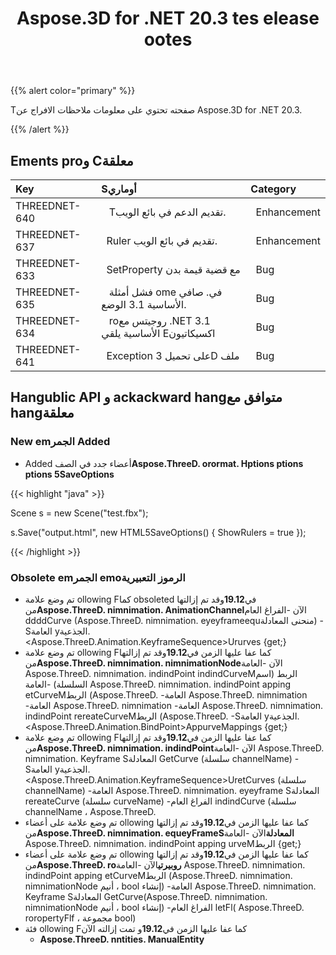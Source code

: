 ﻿---
title: Aspose.3D for .NET 20.3 tes elease ootes
type: docs
weight: 50
url: /ar/net/aspose-3d-for-net-20-3-release-notes/
---
{{% alert color="primary" %}} 

Tصفحته تحتوي على معلومات ملاحظات الافراج عن Aspose.3D for .NET 20.3.

{{% /alert %}} 
## **Ements proو Cمعلقة**

|**Key**|**Sأوماري**|**Category**|
|:- |:- |:- |
|THREEDNET-640 |` ` Tتقديم الدعم في بائع الويب.|` `Enhancement|
|THREEDNET-637 |` `Ruler تقديم في بائع الويب.|` `Enhancement|
|THREEDNET-633 |` `SetProperty مع قضية قيمة بدن|` `Bug|
|THREEDNET-635 |` ` فشل أمثلة ome في. صافي الأساسية 3.1 الوضع.|` `Bug|
|THREEDNET-634 |` ` roروجيتس مع .NET 3.1 الأساسية يلقي Eاكسيكاتيون|` `Bug|
|THREEDNET-641 |` `Exception على تحميل 3D ملف|` `Bug|
## **Hangublic API و ackackward hangمتوافق مع hangمعلقة**
### **New emالجمر Added**
- Added أعضاء جدد في الصف**Aspose.ThreeD. orormat. Hptions ptions ptions 5SaveOptions**



{{< highlight "java" >}}

 Scene s = new Scene("test.fbx");

s.Save("output.html", new HTML5SaveOptions() { ShowRulers = true });

{{< /highlight >}}
### **Obsolete emالجمر emoالرموز التعبيرية**
- تم وضع علامة ollowing Fكما obsoleted في**19.12**وقد تم إزالتها من**Aspose.ThreeD. nimnimation. AnimationChannel**الآن
-الفراغ العام ddddCurve (Aspose.ThreeD. nimnimation. eyeyframeequمنحنى المعادلة)
-Sالعامة yالجذعية.<Aspose.ThreeD.Animation.KeyframeSequence>Ururves {get;}
- تم وضع علامة ollowing Fكما عفا عليها الزمن في**19.12**وقد تم إزالتها من**Aspose.ThreeD. nimnimation. nimnimationNode**الآن
-العامة Aspose.ThreeD. nimnimation. indindPoint indindCurveMالربط (اسم السلسلة)
-العامة Aspose.ThreeD. nimnimation. indindPoint apping etCurveMالربط (Aspose.ThreeD.
-العامة Aspose.ThreeD. nimnimation
-العامة Aspose.ThreeD. nimnimation
-العامة Aspose.ThreeD. nimnimation. indindPoint rereateCurveMالربط (Aspose.ThreeD.
-Sالعامة yالجذعية.<Aspose.ThreeD.Animation.BindPoint>AppurveMappings {get;}
- تم وضع علامة ollowing Fكما عفا عليها الزمن في**19.12**وقد تم إزالتها من**Aspose.ThreeD. nimnimation. indindPoint**الآن
-العامة Aspose.ThreeD. nimnimation. Keyframe Sالمعادلة GetCurve (سلسلة channelName)
-Sالعامة yالجذعية.<Aspose.ThreeD.Animation.KeyframeSequence>UretCurves (سلسلة channelName)
-العامة Aspose.ThreeD. nimnimation. eyeyframe Sالمعادلة rereateCurve (سلسلة curveName)
-الفراغ العام indindCurve (سلسلة channelName ، Aspose.ThreeD.
- تم وضع علامة على أعضاء ollowing كما عفا عليها الزمن في**19.12**وقد تم إزالتها من**Aspose.ThreeD. nimnimation. equeyFrameSالمعادلة**الآن
-العامة Aspose.ThreeD. nimnimation. indindPoint apping urveMالربط {get;}
- تم وضع علامة على أعضاء ollowing كما عفا عليها الزمن في**19.12**وقد تم إزالتها من**Aspose.ThreeD. roروبيرتي**الآن
-العامة Aspose.ThreeD. nimnimation. indindPoint apping etCurveMالربط (Aspose.ThreeD. nimnimation. nimnimationNode أنيم ، bool إنشاء)
-العامة Aspose.ThreeD. nimnimation. Keyframe Sالمعادلة GetCurve(Aspose.ThreeD. nimnimation. nimnimationNode أنيم ، bool إنشاء)
-الفراغ العام letFl( Aspose.ThreeD. roropertyFlf ، مجموعة bool)
- فئة ollowing Fكما عفا عليها الزمن في**19.12**و تمت إزالته الآن
  - **Aspose.ThreeD. nntities. ManualEntity**

